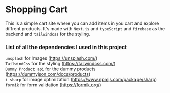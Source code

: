 # Shopping Cart

This is a simple cart site where you can add items in you cart and explore diffrent products. It's made with `Next.js` and `typeScript` and `firebase` as the backend and `tailwindcss` for the styling.

### List of all the dependencies I used in this project

`unsplash` for Images (https://unsplash.com/)<br>
`TailwindCss` for the styling (https://tailwindcss.com/)<br>
`Dummy Product api` for the dummy products (https://dummyjson.com/docs/products)<br>
`i sharp` for image optimization (https://www.npmjs.com/package/sharp)<br>
`formik` for form validation (https://formik.org/)
